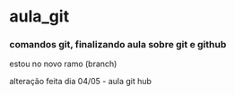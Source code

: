 # aula_git
### comandos git, finalizando aula sobre git e github


estou no novo ramo (branch)

alteração  feita dia 04/05 - aula git hub 
